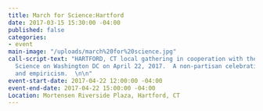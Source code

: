 ```yaml
---
title: March for Science:Hartford
date: 2017-03-15 15:30:00 -04:00
published: false
categories:
- event
main-image: "/uploads/march%20for%20science.jpg"
call-script-text: "HARTFORD, CT local gathering in cooperation with the March for
  Science on Washington DC on April 22, 2017.  A non-partisan celebration of science
  and empiricism.  \n\n"
event-start-date: 2017-04-22 12:00:00 -04:00
event-end-date: 2017-04-22 15:00:00 -04:00
Location: Mortensen Riverside Plaza, Hartford, CT
---
```


